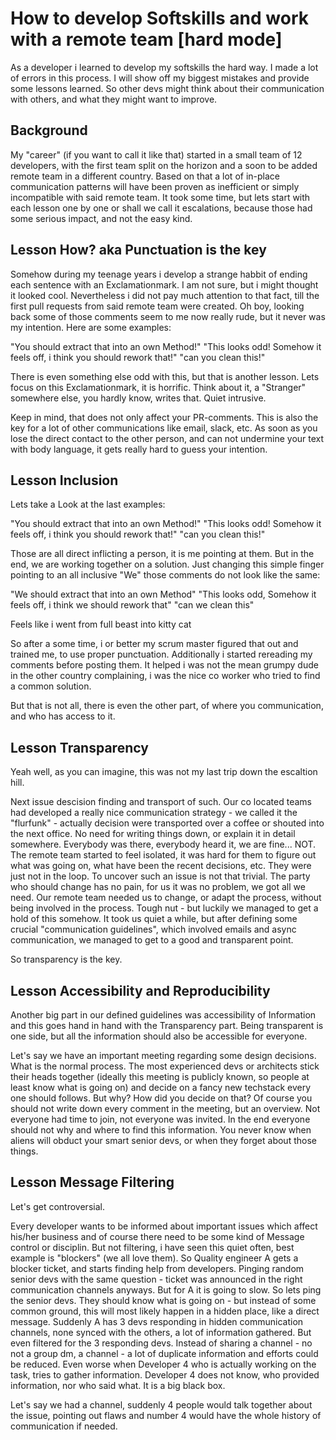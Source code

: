 # How to develop Softskills and work with a remote team [hard mode]

As a developer i learned to develop my softskills the hard way. I made a lot of errors in this process. I will show off my biggest mistakes and provide some lessons learned. So other devs might think about their communication with others, and what they might want to improve.

## Background

My "career" (if you want to call it like that) started in a small team of 12 developers, with the first team split on the horizon and a soon to be added remote team in a different country. Based on that a lot of in-place communication patterns will have been proven as inefficient or simply incompatible with said remote team. It took some time, but lets start with each lesson one by one or shall we call it escalations, because those had some serious impact, and not the easy kind.

## Lesson How? aka Punctuation is the key

Somehow during my teenage years i develop a strange habbit of ending each sentence with an Exclamationmark. I am not sure, but i might thought it looked cool. Nevertheless i did not pay much attention to that fact, till the first pull requests from said remote team were created. Oh boy, looking back some of those comments seem to me now really rude, but it never was my intention. Here are some examples:

"You should extract that into an own Method!"
"This looks odd! Somehow it feels off, i think you should rework that!"
"can you clean this!"

There is even something else odd with this, but that is another lesson. Lets focus on this Exclamationmark, it is horrific. Think about it, a "Stranger" somewhere else, you hardly know, writes that. Quiet intrusive.

Keep in mind, that does not only affect your PR-comments. This is also the key for a lot of other communications like email, slack, etc. As soon as you lose the direct contact to the other person, and can not undermine your text with body language, it gets really hard to guess your intention.

## Lesson Inclusion 

Lets take a Look at the last examples:

"You should extract that into an own Method!"
"This looks odd! Somehow it feels off, i think you should rework that!"
"can you clean this!"

Those are all direct inflicting a person, it is me pointing at them. But in the end, we are working together on a solution. Just changing this simple finger pointing to an all inclusive "We" those comments do not look like the same:

"We should extract that into an own Method"
"This looks odd, Somehow it feels off, i think we should rework that"
"can we clean this"

Feels like i went from full beast into kitty cat

So after a some time, i or better my scrum master figured that out and trained me, to use proper punctuation. Additionally i started rereading my comments before posting them. It helped i was not the mean grumpy dude in the other country complaining, i was the nice co worker who tried to find a common solution. 

But that is not all, there is even the other part, of where you communication, and who has access to it.

## Lesson Transparency

Yeah well, as you can imagine, this was not my last trip down the escaltion hill. 

Next issue descision finding and transport of such. Our co located teams had developed a really nice communication strategy - we called it the "flurfunk" - actually decision were transported over a coffee or shouted into the next office. No need for writing things down, or explain it in detail somewhere. Everybody was there, everybody heard it, we are fine... NOT. The remote team started to feel isolated, it was hard for them to figure out what was going on, what have been the recent decisions, etc. They were just not in the loop. To uncover such an issue is not that trivial. The party who should change has no pain, for us it was no problem, we got all we need. Our remote team needed us to change, or adapt the process, without being involved in the process. Tough nut - but luckily we managed to get a hold of this somehow. It took us quiet a while, but after defining some crucial "communication guidelines", which involved emails and async communication, we managed to get to a good and transparent point.

So transparency is the key.

## Lesson Accessibility and Reproducibility

Another big part in our defined guidelines was accessibility of Information and this goes hand in hand with the Transparency part. Being transparent is one side, but all the information should also be accessible for everyone.

Let's say we have an important meeting regarding some design decisions. What is the normal process. The most experienced devs or architects stick their heads together (ideally this meeting is publicly known, so people at least know what is going on) and decide on a fancy new techstack every one should follows. But why? How did you decide on that? Of course you should not write down every comment in the meeting, but an overview. Not everyone had time to join, not everyone was invited. In the end everyone should not why and where to find this information. You never know when aliens will obduct your smart senior devs, or when they forget about those things.

## Lesson Message Filtering
Let's get controversial.

Every developer wants to be informed about important issues which affect his/her business and of course there need to be some kind of Message control or disciplin. But not filtering, i have seen this quiet often, best example is "blockers" (we all love them). So Quality engineer A gets a blocker ticket, and starts finding help from developers. Pinging random senior devs with the same question - ticket was announced in the right communication channels anyways. But for A it is going to slow. So lets ping the senior devs. They should know what is going on - but instead of some common ground, this will most likely happen in a hidden place, like a direct message. Suddenly A has 3 devs responding in hidden communication channels, none synced with the others, a lot of information gathered. But even filtered for the 3 responding devs. Instead of sharing a channel - no not a group dm, a channel - a lot of duplicate information and efforts could be reduced. Even worse when Developer 4 who is actually working on the task, tries to gather information. Developer 4 does not know, who provided information, nor who said what. It is a big black box.

Let's say we had a channel, suddenly 4 people would talk together about the issue, pointing out flaws and number 4 would have the whole history of communication if needed.
